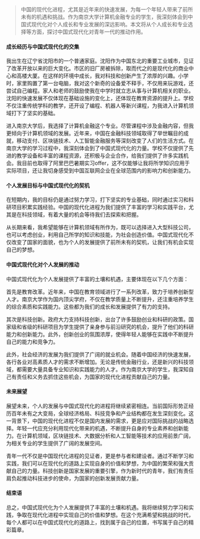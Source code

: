 > 中国的现代化进程，尤其是近年来的快速发展，为每一个年轻人带来了前所未有的机遇和挑战。作为南京大学计算机金融专业的学生，我深刻体会到中国式现代化对个人成长和专业发展的深远影响。本文将从个人成长和专业选择等方面，探讨中国式现代化对青年一代的推动作用。

#### 成长经历与中国式现代化的交集

​	我出生在辽宁省沈阳市的一个普通家庭。沈阳作为中国东北的重要工业城市，见证了改革开放以来的巨大变化。市区的旧厂房被拆除，取而代之的是现代化的商业中心和高楼大厦。在这样的环境中成长，我对科技和创新产生了浓厚的兴趣。小学时，家里购置了第一台电脑，我对这个新奇的设备爱不释手，不仅用来玩游戏，还尝试自己编程。家人和老师的鼓励使我在中学时就立志从事与计算机相关的职业。沈阳的快速发展不仅体现在基础设施的变化上，还体现在教育资源的提升上。学校不仅注重传统学科的教学，还开设了编程、机器人等新兴课程，为我进入计算机领域打下了坚实的基础。

​	进入南京大学后，我选择了计算机金融这个专业。尽管课程中涉及金融内容，但我更倾向于计算机领域的发展。近年来，中国在金融科技领域取得了举世瞩目的成就，移动支付、区块链技术、人工智能金融服务等深刻改变了人们的生活方式。在南京大学的学习过程中，我深刻体会到了中国式现代化的力量。学校不仅提供了先进的教学设备和丰富的课程资源，还积极与企业合作，给我们提供了许多实践机会。我目前也取得了阿里巴巴暑期实习offer，这不仅能够让我将所学知识应用于实际项目，还让我切身感受到中国互联网企业在全球范围内的影响力和创新能力。

#### 个人发展目标与中国式现代化的契机

​	在短期内，我的目标仍是通过努力学习，打下坚实的专业基础，同时通过实习和科研项目积累实践经验。中国的现代化进程为我们提供了丰富的学习和实践平台，尤其是在科技领域，有着大量的机会等待我们去探索和把握。

​	从长期来看，我希望能够在计算机领域有所作为，既可以选择进入大型科技公司，也可以考虑创业，利用自己所学的知识和技能，为社会创造价值。中国式现代化不仅改变了国家的面貌，也为个人的发展提供了前所未有的契机，让我们有机会实现自己的梦想。

#### 中国式现代化对个人发展的推动

​	中国式现代化为个人发展提供了丰富的土壤和机遇，主要体现在以下几个方面：

​	首先是教育改革。近年来，中国在教育领域进行了一系列改革，致力于培养创新型人才。南京大学作为国内顶尖学府，不仅在教学质量上不断提升，还注重培养学生的综合素质和实践能力。这些都为我们的成长和发展提供了有力的支持。

​	其次是科技创新。政府大力支持科技创新，出台了许多鼓励创业和科研的政策。国家级和省级的科研项目为学生提供了亲身参与前沿研究的机会，提升了他们的科研能力和创新能力。此外，创新创业的氛围浓厚，使得年轻人能够在实践中不断提升自己的能力和竞争力。

​	此外，社会经济的发展为我们提供了广阔的就业机会。随着中国经济的快速发展，各行各业对高素质人才的需求不断增加。无论是传统金融行业，还是新兴的科技领域，都需要大量具备专业知识和实践能力的人才。作为南京大学的学生，我深知自己有责任和义务去抓住这些机会，为国家的现代化进程贡献自己的力量。

#### 未来展望

​	展望未来，个人的发展与中国式现代化的进程将继续紧密相连。当前国际形势正经历百年未有之大变局，全球经济格局、科技竞争和产业结构都在发生深刻变化。这一背景下，中国的现代化进程不仅是国内发展的需求，更是应对国际挑战的战略选择。年轻一代应充分利用现代化带来的机遇，不断提升自身的专业素养和创新能力。在计算机领域，区块链技术、大数据分析和人工智能等技术的应用前景广阔，为相关专业的学生提供了广阔的发展空间。

​	青年一代不仅是中国现代化进程的见证者，更是参与者和建设者。通过不断学习和实践，我们可以在现代化的道路上实现自身的价值和梦想，为中国的繁荣和强大贡献自己的力量。科技创新是国家发展的重要引擎，作为新时代的青年，我们有责任肩负起推动科技进步的使命，为国家的创新发展贡献力量。

#### 结束语

​	总之，中国式现代化为个人发展提供了丰富的土壤和机遇。我将继续努力学习和实践，争取在现代化进程中实现自己的价值和梦想。在这个充满希望和挑战的时代，每个人都可以在中国式现代化的道路上，找到属于自己的位置，书写属于自己的精彩篇章。

